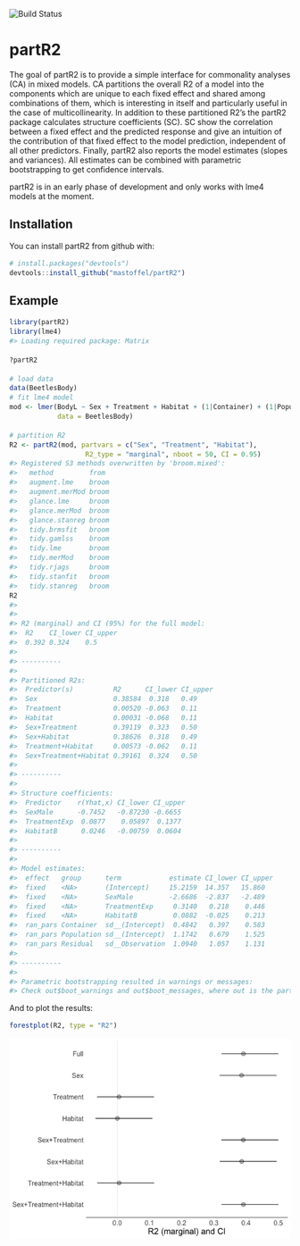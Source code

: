
![Build
Status](https://travis-ci.org/mastoffel/partR2.svg?branch=master)
<!-- README.md is generated from README.Rmd. Please edit that file -->

# partR2

The goal of partR2 is to provide a simple interface for commonality
analyses (CA) in mixed models. CA partitions the overall R2 of a model
into the components which are unique to each fixed effect and shared
among combinations of them, which is interesting in itself and
particularly useful in the case of multicollinearity. In addition to
these partitioned R2’s the partR2 package calculates structure
coefficients (SC). SC show the correlation between a fixed effect and
the predicted response and give an intuition of the contribution of that
fixed effect to the model prediction, independent of all other
predictors. Finally, partR2 also reports the model estimates (slopes and
variances). All estimates can be combined with parametric bootstrapping
to get confidence intervals.

partR2 is in an early phase of development and only works with lme4
models at the moment.

## Installation

You can install partR2 from github with:

``` r
# install.packages("devtools")
devtools::install_github("mastoffel/partR2")
```

## Example

``` r
library(partR2)
library(lme4)
#> Loading required package: Matrix

?partR2

# load data
data(BeetlesBody)
# fit lme4 model
mod <- lmer(BodyL ~ Sex + Treatment + Habitat + (1|Container) + (1|Population),
            data = BeetlesBody)

# partition R2
R2 <- partR2(mod, partvars = c("Sex", "Treatment", "Habitat"), 
                   R2_type = "marginal", nboot = 50, CI = 0.95)
#> Registered S3 methods overwritten by 'broom.mixed':
#>   method         from 
#>   augment.lme    broom
#>   augment.merMod broom
#>   glance.lme     broom
#>   glance.merMod  broom
#>   glance.stanreg broom
#>   tidy.brmsfit   broom
#>   tidy.gamlss    broom
#>   tidy.lme       broom
#>   tidy.merMod    broom
#>   tidy.rjags     broom
#>   tidy.stanfit   broom
#>   tidy.stanreg   broom
R2
#> 
#> 
#> R2 (marginal) and CI (95%) for the full model: 
#>  R2    CI_lower CI_upper
#>  0.392 0.324    0.5     
#> 
#> ----------
#> 
#> Partitioned R2s:
#>  Predictor(s)          R2      CI_lower CI_upper
#>  Sex                   0.38584  0.318   0.49    
#>  Treatment             0.00520 -0.063   0.11    
#>  Habitat               0.00031 -0.068   0.11    
#>  Sex+Treatment         0.39119  0.323   0.50    
#>  Sex+Habitat           0.38626  0.318   0.49    
#>  Treatment+Habitat     0.00573 -0.062   0.11    
#>  Sex+Treatment+Habitat 0.39161  0.324   0.50    
#> 
#> ----------
#> 
#> Structure coefficients:
#>  Predictor    r(Yhat,x) CI_lower CI_upper
#>  SexMale      -0.7452   -0.87230 -0.6655 
#>  TreatmentExp  0.0877    0.05897  0.1377 
#>  HabitatB      0.0246   -0.00759  0.0604 
#> 
#> ----------
#> 
#> Model estimates:
#>  effect   group      term            estimate CI_lower CI_upper
#>  fixed    <NA>       (Intercept)     15.2159  14.357   15.860  
#>  fixed    <NA>       SexMale         -2.6686  -2.837   -2.489  
#>  fixed    <NA>       TreatmentExp     0.3140   0.218    0.446  
#>  fixed    <NA>       HabitatB         0.0882  -0.025    0.213  
#>  ran_pars Container  sd__(Intercept)  0.4842   0.397    0.583  
#>  ran_pars Population sd__(Intercept)  1.1742   0.679    1.525  
#>  ran_pars Residual   sd__Observation  1.0940   1.057    1.131  
#> 
#> ----------
#> 
#> Parametric bootstrapping resulted in warnings or messages:
#> Check out$boot_warnings and out$boot_messages, where out is the partR2 output object.
```

And to plot the results:

``` r
forestplot(R2, type = "R2")
```

![](README-plot-1.png)<!-- -->
